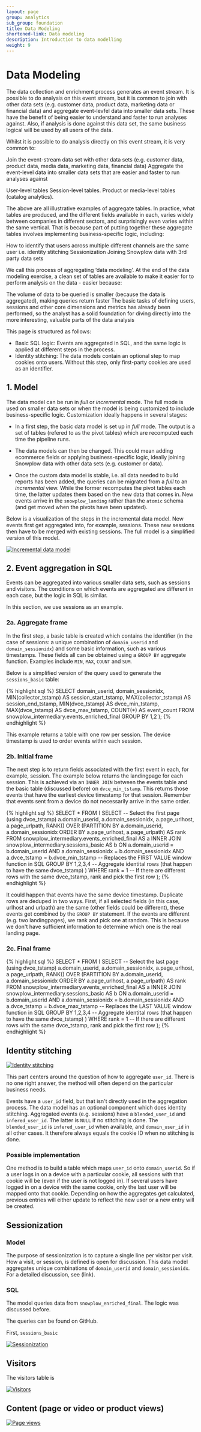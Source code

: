 ```yaml
---
layout: page
group: analytics
sub_group: foundation
title: Data Modeling
shortened-link: Data modeling
description: Introduction to data modelling
weight: 9
---
```


# Data Modeling

The data collection and enrichment process generates an event stream. It is possible to do analysis on this event stream, but it is common to join with other data sets (e.g. customer data, product data, marketing data or financial data) and aggregate event-levfel data into smaller data sets. These have the benefit of being easier to understand and faster to run analyses against. Also, if analysis is done against this data set, the same business logical will be used by all users of the data.

Whilst it is possible to do analysis directly on this event stream, it is very common to:

Join the event-stream data set with other data sets (e.g. customer data, product data, media data, marketing data, financial data)
Aggregate the event-level data into smaller data sets that are easier and faster to run analyses against

User-level tables
Session-level tables.
Product or media-level tables (catalog analytics).

The above are all illustrative examples of aggregate tables. In practice, what tables are produced, and the different fields available in each, varies widely between companies in different sectors, and surprisingly even varies within the same vertical. That is because part of putting together these aggregate tables involves implementing business-specific logic, including:

How to identify that users across multiple different channels are the same user i.e. identity stitching
Sessionization
Joining Snowplow data with 3rd party data sets

We call this process of aggregating ‘data modeling’. At the end of the data modeling exercise, a clean set of tables are available to make it easier for to perform analysis on the data - easier because:

The volume of data to be queried is smaller (because the data is aggregated), making queries return faster
The basic tasks of defining users, sessions and other core dimensions and metrics has already been performed, so the analyst has a solid foundation for diving directly into the more interesting, valuable parts of the data analysis

This page is structured as follows:

- Basic SQL logic: Events are aggregated in SQL, and the same logic is applied at different steps in the process.
- Identity stitching: The data models contain an optional step to map cookies onto users. Without this step, only first-party cookies are used as an identifier.

## 1. Model

The data model can be run in *full* or *incremental* mode. The full mode is used on smaller data sets or when the model is being customized to include business-specific logic. Customization ideally happens in several stages:

- In a first step, the basic data model is set up in *full* mode. The output is a set of tables (refered to as the pivot tables) which are recomputed each time the pipeline runs.

- The data models can then be changed. This could mean adding ecommerce fields or applying business-specific logic, ideally joining Snowplow data with other data sets (e.g. customer or data).

- Once the custom data model is stable, i.e. all data needed to build reports has been added, the queries can be migrated from a *full* to an *incremental* view. While the former recomputes the pivot tables each time, the latter updates them based on the new data that comes in. New events arrive in the `snowplow_landing` rather than the `atomic` schema (and get moved when the pivots have been updated).

Below is a visualization of the steps in the incremental data model. New events first get aggregated into, for example, sessions. These new sessions then have to be merged with existing sessions. The full model is a simplified version of this model.

[![Incremental data model](http://snowplowanalytics.com/assets/img/analytics/data-models/data-modeling.png)](http://snowplowanalytics.com/assets/img/analytics/data-models/data-modeling.png)

## 2. Event aggregation in SQL

Events can be aggregated into various smaller data sets, such as sessions and visitors. The conditions on which events are aggregated are different in each case, but the logic in SQL is similar.

In this section, we use sessions as an example.

### 2a. Aggregate frame

In the first step, a basic table is created which contains the identifier (in the case of sessions: a unique combination of `domain_userid` and `domain_sessionidx`) and some basic information, such as various timestamps. These fields all can be obtained using a `GROUP BY` aggregate function. Examples include `MIN`, `MAX`, `COUNT` and `SUM`.

Below is a simplified version of the query used to generate the `sessions_basic` table:

{% highlight sql %}
SELECT
  domain_userid,
  domain_sessionidx,
  MIN(collector_tstamp) AS session_start_tstamp,
  MAX(collector_tstamp) AS session_end_tstamp,
  MIN(dvce_tstamp) AS dvce_min_tstamp,
  MAX(dvce_tstamp) AS dvce_max_tstamp,
  COUNT(*) AS event_count
FROM
  snowplow_intermediary.events_enriched_final
GROUP BY 1,2
);
{% endhighlight %}



This example returns a table with one row per session. The device timestamp is used to order events within each session.

### 2b. Initial frame

The next step is to return fields associated with the first event in each, for example, session. The example below returns the landingpage for each session. This is achieved via an `INNER JOIN` between the events table and the basic table (discussed before) on `dvce_min_tstamp`. This returns those events that have the earliest device timestamp for that session. Remember that events sent from a device do not necessarily arrive in the same order.

{% highlight sql %}
SELECT
  *
FROM (
  SELECT -- Select the first page (using dvce_tstamp)
    a.domain_userid,
    a.domain_sessionidx,
    a.page_urlhost,
    a.page_urlpath,
    RANK() OVER (PARTITION BY a.domain_userid, a.domain_sessionidx ORDER BY a.page_urlhost, a.page_urlpath) AS rank
  FROM snowplow_intermediary.events_enriched_final AS a
  INNER JOIN snowplow_intermediary.sessions_basic AS b
    ON  a.domain_userid = b.domain_userid
    AND a.domain_sessionidx = b.domain_sessionidx
    AND a.dvce_tstamp = b.dvce_min_tstamp -- Replaces the FIRST VALUE window function in SQL
  GROUP BY 1,2,3,4 -- Aggregate identital rows (that happen to have the same dvce_tstamp)
)
WHERE rank = 1 -- If there are different rows with the same dvce_tstamp, rank and pick the first row
);
{% endhighlight %}

It could happen that events have the same device timestamp. Duplicate rows are deduped in two ways. First, if all selected fields (in this case, urlhost and urlpath) are the same (other fields could be different), these events get combined by the `GROUP BY` statement. If the events are different (e.g. two landingpages), we rank and pick one at random. This is because we don't have sufficient information to determine which one is the real landing page.

### 2c. Final frame

{% highlight sql %}
SELECT
  *
FROM (
  SELECT -- Select the last page (using dvce_tstamp)
    a.domain_userid,
    a.domain_sessionidx,
    a.page_urlhost,
    a.page_urlpath,
    RANK() OVER (PARTITION BY a.domain_userid, a.domain_sessionidx ORDER BY a.page_urlhost, a.page_urlpath) AS rank
  FROM snowplow_intermediary.events_enriched_final AS a
  INNER JOIN snowplow_intermediary.sessions_basic AS b
    ON  a.domain_userid = b.domain_userid
    AND a.domain_sessionidx = b.domain_sessionidx
    AND a.dvce_tstamp = b.dvce_max_tstamp -- Replaces the LAST VALUE window function in SQL
  GROUP BY 1,2,3,4 -- Aggregate identital rows (that happen to have the same dvce_tstamp)
)
WHERE rank = 1 -- If there are different rows with the same dvce_tstamp, rank and pick the first row
);
{% endhighlight %}

## Identity stitching

[![Identity stitching](http://snowplowanalytics.com/assets/img/analytics/data-models/stitching.png)](http://snowplowanalytics.com/assets/img/analytics/data-models/stitching.png)

This part centers around the question of how to aggregate `user_id`. There is no one right answer, the method will often depend on the particular business needs.

Events have a `user_id` field, but that isn't directly used in the aggregation process. The data model has an optional component which does identity stitching. Aggregated events (e.g. sessions) have a `blended_user_id` and `infered_user_id`. The latter is `NULL` if no stitching is done. The `blended_user_id` is `infered_user_id` when available, and `domain_user_id` in all other cases. It therefore always equals the cookie ID when no stitching is done.

### Possible implementation

One method is to build a table which maps `user_id` onto `domain_userid`. So if a user logs in on a device with a particular cookie, all sessions with that cookie will be (even if the user is not logged in). If several users have logged in on a device with the same cookie, only the last user will be mapped onto that cookie. Depending on how the aggregates get calculated, previous entries will either update to reflect the new user or a new entry will be created.

## Sessionization

### Model

The purpose of sessionization is to capture a single line per visitor per visit. How a visit, or session, is defined is open for discussion. This data model aggregates unique combinations of `domain_userid` and `domain_sessionidx`. For a detailed discussion, see (link).

### SQL

The model queries data from `snowplow_enriched_final`. The logic was discussed before.

The queries can be found on GitHub.

First, `sessions_basic`

[![Sessionization](http://snowplowanalytics.com/assets/img/analytics/data-models/sessions.png)](http://snowplowanalytics.com/assets/img/analytics/data-models/sessions.png)

## Visitors

The visitors table is 

[![Visitors](http://snowplowanalytics.com/assets/img/analytics/data-models/visitors.png)](http://snowplowanalytics.com/assets/img/analytics/data-models/visitors.png)

## Content (page or video or product views)

[![Page views](http://snowplowanalytics.com/assets/img/analytics/data-models/page-views.png)](http://snowplowanalytics.com/assets/img/analytics/data-models/page-views.png)



